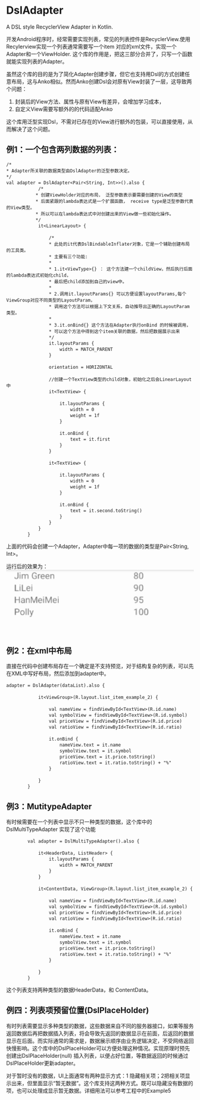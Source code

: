 # DslAdapter
A DSL style RecyclerView Adapter in Kotlin.

开发Android程序时，经常需要实现列表，常见的列表控件是RecyclerView.使用Recylerview实现一个列表通常需要写一个item 对应的xml文件，实现一个Adapter和一个ViewHolder.
这个库的作用是，把这三部分合并了，只写一个函数就能实现列表的Adapter。

虽然这个库的目的是为了简化Adapter创建步骤，但它也支持用Dsl的方式创建任意布局，这与Anko相似。然而Anko创建Dsl会对原有View封装了一层，这导致两个问题：
1. 封装后的View方法、属性与原有View有差异，会增加学习成本，
2. 自定义View需要写额外的的代码适配Anko

这个库用泛型实现Dsl，不需对已存在的View进行额外的包装，可以直接使用，从而解决了这个问题。

## 例1：一个包含两列数据的列表：

```
/*
* Adapter所关联的数据类型由DslAdapter的泛型参数决定。
*/
val adapter = DslAdapter<Pair<String, Int>>().also {
            /*
           * 创建ViewHolder对应的布局， 泛型参数表示要需要创建的View的类型
           * 后面紧跟的lambda表达式是一个扩展函数， receive type是泛型参数代表的View类型。
           * 所以可以在lambda表达式中对创建出来的View做一些初始化操作。
           */
            it<LinearLayout> {

                /*
                * 此处的it代表DslBindableInflater对象，它是一个辅助创建布局的工具类。
                * 主要有三个功能:
                *
                * 1.it<ViewType>{} ： 这个方法建一个childView，然后执行后面的lambda表达式初始化child，
                * 最后把child添加到自己的view中。
                *
                * 2.调用it.layoutParams{} 可以方便设置layoutParams,每个ViewGroup对应不同类型的LayoutParam，
                * 调用这个方法可以根据上下文关系，自动推导出正确的LayoutParam类型。
                *
                * 3.it.onBind{} 这个方法在Adapter执行onBind 的时候被调用，
                * 可以这个方法中得到这个item关联的数据，然后把数据展示出来
                */
                it.layoutParams {
                    width = MATCH_PARENT
                }

                orientation = HORIZONTAL

                //创建一个TextView类型的child对象，初始化之后会LinearLayout中
                it<TextView> {

                    it.layoutParams {
                        width = 0
                        weight = 1f
                    }

                    it.onBind {
                        text = it.first
                    }
                }

                it<TextView> {

                    it.layoutParams {
                        width = 0
                        weight = 1f
                    }

                    it.onBind {
                        text = it.second.toString()
                    }
                }
            }
        }
```
上面的代码会创建一个Adapter，Adapter中每一项的数据的类型是Pair<String, Int>。

运行后的效果为：
![](https://github.com/luuillu/DslAdapter/blob/master/image/example_1.png?raw=true)

## 例2：在xml中布局
直接在代码中创建布局存在一个确定是不支持预览，对于结构复杂的列表，可以先在XML中写好布局，然后添加到adapter中。

```
adapter = DslAdapter(dataList).also {

            it<ViewGroup>(R.layout.list_item_example_2) {

                val nameView = findViewById<TextView>(R.id.name)
                val symbolView = findViewById<TextView>(R.id.symbol)
                val priceView = findViewById<TextView>(R.id.price)
                val ratioView = findViewById<TextView>(R.id.ratio)

                it.onBind {
                    nameView.text = it.name
                    symbolView.text = it.symbol
                    priceView.text = it.price.toString()
                    ratioView.text = it.ratio.toString() + "%"
                }

            }
        }
```
## 例3：MutitypeAdapter
有时候需要在一个列表中显示不只一种类型的数据，这个库中的DslMultiTypeAdapter 实现了这个功能

```
        val adapter = DslMultiTypeAdapter().also {

            it<HeaderData, ListHeader> {
                it.layoutParams {
                    width = MATCH_PARENT
                }
            }

            it<ContentData, ViewGroup>(R.layout.list_item_example_2) {

                val nameView = findViewById<TextView>(R.id.name)
                val symbolView = findViewById<TextView>(R.id.symbol)
                val priceView = findViewById<TextView>(R.id.price)
                val ratioView = findViewById<TextView>(R.id.ratio)

                it.onBind {
                    nameView.text = it.name
                    symbolView.text = it.symbol
                    priceView.text = it.price.toString()
                    ratioView.text = it.ratio.toString() + "%"
                }

            }
        }
```
这个列表支持两种类型的数据HeaderData，和 ContentData。

## 例四：列表项预留位置(DslPlaceHolder)
有时列表需要显示多种类型的数据，这些数据来自不同的服务器接口，如果等服务返回数据后再把数据插入列表，将会导致先返回的数据显示在前面，后返回的数据显示在后面。而实际通常的需求是，数据展示顺序由业务逻辑决定，不受网络返回快慢影响。这个库中的DslPlaceHolder可以方便处理这种情况。实现原理时预先创建出DslPlaceHolder(null) 插入列表，以便占好位置，等数据返回的时候通过DslPlaceHolder更新adapter。

对于暂时没有的数据，UI上面通常有两种显示方式：1 隐藏相关项；2把相关项显示出来，但里面显示“暂无数据”。这个库支持这两种方式。既可以隐藏没有数据的项，也可以处理成显示暂无数据。详细用法可以参考工程中的Example5

